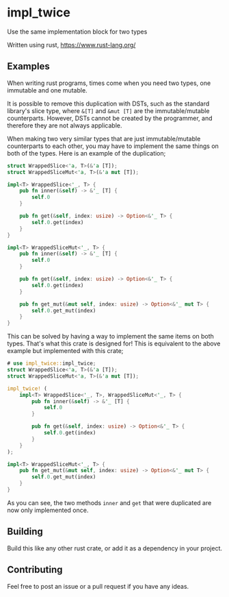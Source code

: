 # impl_twice
Use the same implementation block for two types

Written using rust, https://www.rust-lang.org/

## Examples
When writing rust programs, times come when you need two types,
one immutable and one mutable.

It is possible to remove this duplication with DSTs, such as the
standard library's slice type, where `&[T]` and `&mut [T]` are the
immutable/mutable counterparts. However, DSTs cannot be created
by the programmer, and therefore they are not always applicable.

When making two very similar types that are just immutable/mutable
counterparts to each other, you may have to implement the same
things on both of the types. Here is an example of the duplication;

```rust
struct WrappedSlice<'a, T>(&'a [T]);
struct WrappedSliceMut<'a, T>(&'a mut [T]);

impl<T> WrappedSlice<'_, T> {
    pub fn inner(&self) -> &'_ [T] {
        self.0
    }

    pub fn get(&self, index: usize) -> Option<&'_ T> {
        self.0.get(index)
    }
}

impl<T> WrappedSliceMut<'_, T> {
    pub fn inner(&self) -> &'_ [T] {
        self.0
    }

    pub fn get(&self, index: usize) -> Option<&'_ T> {
        self.0.get(index)
    }

    pub fn get_mut(&mut self, index: usize) -> Option<&'_ mut T> {
        self.0.get_mut(index)
    }
}
```

This can be solved by having a way to implement the same items on both
types. That's what this crate is designed for!
This is equivalent to the above example but implemented with this
crate;

```rust
# use impl_twice::impl_twice;
struct WrappedSlice<'a, T>(&'a [T]);
struct WrappedSliceMut<'a, T>(&'a mut [T]);

impl_twice! (
    impl<T> WrappedSlice<'_, T>, WrappedSliceMut<'_, T> {
        pub fn inner(&self) -> &'_ [T] {
            self.0
        }

        pub fn get(&self, index: usize) -> Option<&'_ T> {
            self.0.get(index)
        }
    }
);

impl<T> WrappedSliceMut<'_, T> {
    pub fn get_mut(&mut self, index: usize) -> Option<&'_ mut T> {
        self.0.get_mut(index)
    }
}
```

As you can see, the two methods ``inner`` and ``get`` that were duplicated
are now only implemented once.

## Building
Build this like any other rust crate, or add it as
a dependency in your project.

## Contributing
Feel free to post an issue or a pull request if you have any ideas.
